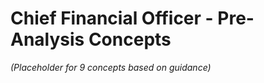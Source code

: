 # Chief Financial Officer - Pre-Analysis Concepts

*(Placeholder for 9 concepts based on guidance)* 